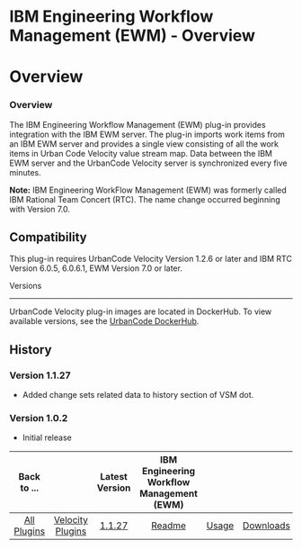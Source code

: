 
IBM Engineering Workflow Management (EWM) - Overview
====================================================

# Overview


### Overview



The IBM Engineering Workflow Management (EWM) plug-in provides integration with the IBM EWM server.
The plug-in imports work items from an IBM EWM server and provides a single view consisting of all the work items in
Urban Code Velocity value stream map. Data between the IBM EWM server and the UrbanCode Velocity server is synchronized
every five minutes.

**Note:** IBM Engineering WorkFlow Management (EWM) was formerly called IBM Rational Team Concert
(RTC). The name change occurred beginning with Version 7.0.

Compatibility
-------------

This plug-in requires
UrbanCode Velocity Version 1.2.6 or later and IBM RTC Version 6.0.5, 6.0.6.1, EWM Version 7.0 or later.

Versions

--------

UrbanCode Velocity plug-in images are located in DockerHub. To view available versions, see the [UrbanCode
DockerHub](https://hub.docker.com/r/urbancode/ucv-ext-ewm/tags).

History
-------

### Version 1.1.27

* Added change sets related data to history section of VSM dot.
### Version 1.0.2

* Initial release


|Back to ...||Latest Version|IBM Engineering Workflow Management (EWM) |||
| :---: | :---: | :---: | :---: | :---: | :---: |
|[All Plugins](../../index.md)|[Velocity Plugins](../README.md)|[1.1.27](https://github.com/UrbanCode/IBM-UCV-PLUGINS/raw/main/files/ucv-ext-ewm/ucv-ext-ewm:1.1.27.tar)|[Readme](README.md)|[Usage](usage.md)|[Downloads](downloads.md)|
